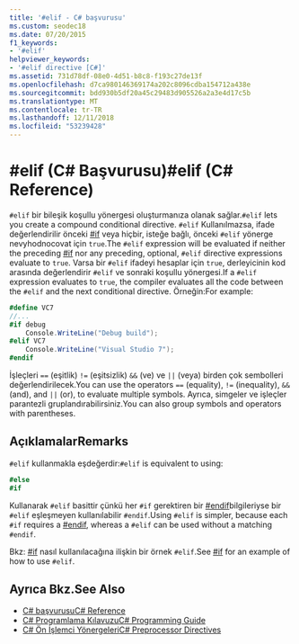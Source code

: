 ```yaml
---
title: '#elif - C# başvurusu'
ms.custom: seodec18
ms.date: 07/20/2015
f1_keywords:
- '#elif'
helpviewer_keywords:
- '#elif directive [C#]'
ms.assetid: 731d78df-08e0-4d51-b8c8-f193c27de13f
ms.openlocfilehash: d7ca980146369174a202c8096cdba154712a438e
ms.sourcegitcommit: bdd930b5df20a45c29483d905526a2a3e4d17c5b
ms.translationtype: MT
ms.contentlocale: tr-TR
ms.lasthandoff: 12/11/2018
ms.locfileid: "53239428"
---
```

# <a name="elif-c-reference"></a><span data-ttu-id="dfda4-102">#elif (C# Başvurusu)</span><span class="sxs-lookup"><span data-stu-id="dfda4-102">#elif (C# Reference)</span></span>
<span data-ttu-id="dfda4-103">`#elif` bir bileşik koşullu yönergesi oluşturmanıza olanak sağlar.</span><span class="sxs-lookup"><span data-stu-id="dfda4-103">`#elif` lets you create a compound conditional directive.</span></span> <span data-ttu-id="dfda4-104">`#elif` Kullanılmazsa, ifade değerlendirilir önceki [#if](../../../csharp/language-reference/preprocessor-directives/preprocessor-if.md) veya hiçbir, isteğe bağlı, önceki `#elif` yönerge nevyhodnocovat için `true`.</span><span class="sxs-lookup"><span data-stu-id="dfda4-104">The `#elif` expression will be evaluated if neither the preceding [#if](../../../csharp/language-reference/preprocessor-directives/preprocessor-if.md) nor any preceding, optional, `#elif` directive expressions evaluate to `true`.</span></span> <span data-ttu-id="dfda4-105">Varsa bir `#elif` ifadeyi hesaplar için `true`, derleyicinin kod arasında değerlendirir `#elif` ve sonraki koşullu yönergesi.</span><span class="sxs-lookup"><span data-stu-id="dfda4-105">If a `#elif` expression evaluates to `true`, the compiler evaluates all the code between the `#elif` and the next conditional directive.</span></span> <span data-ttu-id="dfda4-106">Örneğin:</span><span class="sxs-lookup"><span data-stu-id="dfda4-106">For example:</span></span>  
  
```csharp
#define VC7  
//...  
#if debug  
    Console.WriteLine("Debug build");  
#elif VC7  
    Console.WriteLine("Visual Studio 7");  
#endif  
```  
  
 <span data-ttu-id="dfda4-107">İşleçleri `==` (eşitlik) `!=` (eşitsizlik) `&&` (ve) ve `||` (veya) birden çok sembolleri değerlendirilecek.</span><span class="sxs-lookup"><span data-stu-id="dfda4-107">You can use the operators `==` (equality), `!=` (inequality), `&&` (and), and `||` (or), to evaluate multiple symbols.</span></span> <span data-ttu-id="dfda4-108">Ayrıca, simgeler ve işleçler parantezli gruplandırabilirsiniz.</span><span class="sxs-lookup"><span data-stu-id="dfda4-108">You can also group symbols and operators with parentheses.</span></span>  
  
## <a name="remarks"></a><span data-ttu-id="dfda4-109">Açıklamalar</span><span class="sxs-lookup"><span data-stu-id="dfda4-109">Remarks</span></span>  
 <span data-ttu-id="dfda4-110">`#elif` kullanmakla eşdeğerdir:</span><span class="sxs-lookup"><span data-stu-id="dfda4-110">`#elif` is equivalent to using:</span></span>  
  
```csharp
#else  
#if  
```  
  
 <span data-ttu-id="dfda4-111">Kullanarak `#elif` basittir çünkü her `#if` gerektiren bir [#endif](../../../csharp/language-reference/preprocessor-directives/preprocessor-endif.md)bilgileriyse bir `#elif` eşleşmeyen kullanılabilir `#endif`.</span><span class="sxs-lookup"><span data-stu-id="dfda4-111">Using `#elif` is simpler, because each `#if` requires a [#endif](../../../csharp/language-reference/preprocessor-directives/preprocessor-endif.md), whereas a `#elif` can be used without a matching `#endif`.</span></span>  
  
 <span data-ttu-id="dfda4-112">Bkz: [#if](../../../csharp/language-reference/preprocessor-directives/preprocessor-if.md) nasıl kullanılacağına ilişkin bir örnek `#elif`.</span><span class="sxs-lookup"><span data-stu-id="dfda4-112">See [#if](../../../csharp/language-reference/preprocessor-directives/preprocessor-if.md) for an example of how to use `#elif`.</span></span>  
  
## <a name="see-also"></a><span data-ttu-id="dfda4-113">Ayrıca Bkz.</span><span class="sxs-lookup"><span data-stu-id="dfda4-113">See Also</span></span>

- [<span data-ttu-id="dfda4-114">C# başvurusu</span><span class="sxs-lookup"><span data-stu-id="dfda4-114">C# Reference</span></span>](../../../csharp/language-reference/index.md)  
- [<span data-ttu-id="dfda4-115">C# Programlama Kılavuzu</span><span class="sxs-lookup"><span data-stu-id="dfda4-115">C# Programming Guide</span></span>](../../../csharp/programming-guide/index.md)  
- [<span data-ttu-id="dfda4-116">C# Ön İşlemci Yönergeleri</span><span class="sxs-lookup"><span data-stu-id="dfda4-116">C# Preprocessor Directives</span></span>](../../../csharp/language-reference/preprocessor-directives/index.md)
